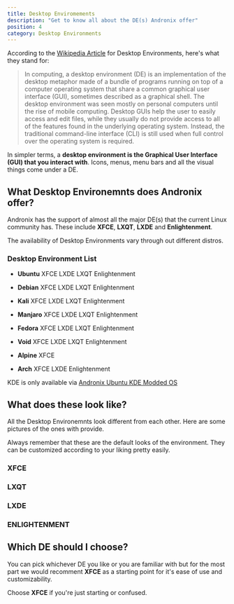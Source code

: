 ```yaml
---
title: Desktop Enviromements
description: "Get to know all about the DE(s) Andronix offer"
position: 4
category: Desktop Environments
---
```


According to the [Wikipedia Article](https://en.wikipedia.org/wiki/Desktop_environment) for Desktop Environments, here's what they stand for:

> In computing, a desktop environment (DE) is an implementation of the desktop metaphor made of a bundle of programs running on top of a computer operating system that share a common graphical user interface (GUI), sometimes described as a graphical shell. The desktop environment was seen mostly on personal computers until the rise of mobile computing. Desktop GUIs help the user to easily access and edit files, while they usually do not provide access to all of the features found in the underlying operating system. Instead, the traditional command-line interface (CLI) is still used when full control over the operating system is required.

In simpler terms, a **desktop environment is the Graphical User Interface (GUI) that you interact with**. Icons, menus, menu bars and all the visual things come under a DE.

## What Desktop Environemnts does Andronix offer?

Andronix has the support of almost all the major DE(s) that the current Linux community has. These include **XFCE**, **LXQT**, **LXDE** and **Enlightenment**.

<alert type="warning">The availability of Desktop Environments vary through out different distros.</alert>

### Desktop Environment List

- **Ubuntu** <badge>XFCE</badge> <badge>LXDE</badge> <badge>LXQT</badge> <badge>Enlightenment</badge>

- **Debian** <badge>XFCE</badge> <badge>LXDE</badge> <badge>LXQT</badge> <badge>Enlightenment</badge>

- **Kali** <badge>XFCE</badge> <badge>LXDE</badge> <badge>LXQT</badge> <badge>Enlightenment</badge>

- **Manjaro** <badge>XFCE</badge> <badge>LXDE</badge> <badge>LXQT</badge> <badge>Enlightenment</badge>

- **Fedora** <badge>XFCE</badge> <badge>LXDE</badge> <badge>LXQT</badge> <badge>Enlightenment</badge>

- **Void** <badge>XFCE</badge> <badge>LXDE</badge> <badge>LXQT</badge> <badge>Enlightenment</badge>

- **Alpine** <badge>XFCE</badge>

- **Arch** <badge>XFCE</badge> <badge>LXDE</badge> <badge>Enlightenment</badge>

<alert type="info">KDE is only available via [Andronix Ubuntu KDE Modded OS](../Installation/ModdedOS/ubuntu-kde)</alert>

## What does these look like?

All the Desktop Environemnts look different from each other. Here are some pictures of the ones with provide.

<alert type="info">Always remember that these are the default looks of the environment. They can be customized according to your liking pretty easily.</alert>

### XFCE

### LXQT

### LXDE

### ENLIGHTENMENT

## Which DE should I choose?

You can pick whichever DE you like or you are familiar with but for the most part we would recomment **XFCE** as a starting point for it's ease of use and customizability.

<alert type="success">Choose **XFCE** if you're just starting or confused.</alert>


